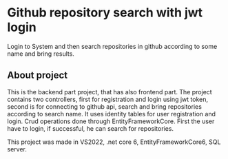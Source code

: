 # Github repository search with jwt login
 Login to System and then search repositories in github according to some name and bring results.

 ## About project
 This is  the backend part project, that has also frontend part.
 The project contains two controllers, first for registration and login using jwt token,
 second is for connecting to github api, search and bring repositories according to search name.
 It uses identity tables for user registration and login.
 Crud operations done through EntityFrameworkCore.
 First the user have to login, if successful,  he can search for repositories.

 This project was made in VS2022, .net core 6, EntityFrameworkCore6,  SQL server.